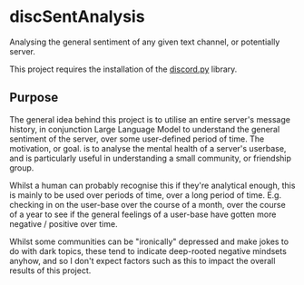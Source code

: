 # discSentAnalysis
Analysing the general sentiment of any given text channel, or potentially server.

This project requires the installation of the [discord.py](https://discordpy.readthedocs.io/en/stable/intro.html) library.


## Purpose
The general idea behind this project is to utilise an entire server's message history, in conjunction Large Language Model to understand the general sentiment of the server, over some user-defined period of time. The motivation, or goal. is to analyse the mental health of a server's userbase, and is particularly useful in understanding a small community, or friendship group.

Whilst a human can probably recognise this if they're analytical enough, this is mainly to be used over periods of time, over a long period of time. E.g. checking in on the user-base over the course of a month, over the course of a year to see if the general feelings of a user-base have gotten more negative / positive over time. 

Whilst some communities can be "ironically" depressed and make jokes to do with dark topics, these tend to indicate deep-rooted negative mindsets anyhow, and so I don't expect factors such as this to impact the overall results of this project.
